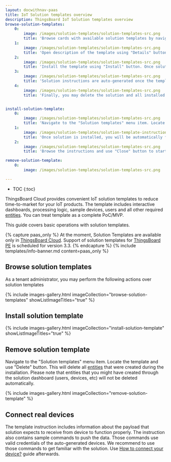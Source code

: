 ```yaml
---
layout: docwithnav-paas
title: IoT Solution templates overview
description: ThingsBoard IoT Solution templates overview
browse-solution-templates:
    0:
        image: /images/solution-templates/solution-templates-src.png
        title: 'Browse cards with available solution templates by navigating to "Solution templates" menu item.'
    1:
        image: /images/solution-templates/solution-templates-src.png
        title: 'Open description of the template using "Details" button.'
    2:
        image: /images/solution-templates/solution-templates-src.png
        title: 'Install the template using "Install" button. Once solution is installed, you will be automatically forwarded to the main dashboard of the corresponding template, and the instructions dialog will appear.'
    3:
        image: /images/solution-templates/solution-templates-src.png
        title: 'Solution instructions are auto-generated once the template is installed. You may open them using "Instructions" button.'
    4:
        image: /images/solution-templates/solution-templates-src.png
        title: 'Finally, you may delete the solution and all installed resources using "Delete" button.'


install-solution-template:
    0:
        image: /images/solution-templates/solution-templates-src.png
        title: 'Navigate to the "Solution templates" menu item. Locate the template and use "Install" button.'
    1:
        image: /images/solution-templates/solution-template-instructions-src.png
        title: 'Once solution is installed, you will be automatically forwarded to the main dashboard of the corresponding template, and the instructions dialog will appear.'
    2:
        image: /images/solution-templates/solution-templates-src.png
        title: 'Browse the instructions and use "Close" button to start using the solution.'

remove-solution-template:
    0:
        image: /images/solution-templates/solution-templates-src.png

---
```


* TOC 
{:toc}
  
ThingsBoard Cloud provides convenient IoT solution templates to reduce time-to-market for your IoT products.
The template includes interactive dashboards, processing logic, sample devices, users and all other required [entities](/docs/paas/user-guide/entities-and-relations/). 
You can treat template as a complete PoC/MVP. 

This guide covers basic operations with solution templates.

{% capture paas_only %}
At the moment, Solution Templates are available only in [ThingsBoard Cloud](/products/paas/). Support of solution templates for [ThingsBoard PE](/products/thingsboard-pe/) is scheduled for version 3.3.
{% endcapture %}
{% include templates/info-banner.md content=paas_only %}

## Browse solution templates

As a tenant administrator, you may perform the following actions over solution templates

{% include images-gallery.html imageCollection="browse-solution-templates" showListImageTitles="true" %}

## Install solution template

{% include images-gallery.html imageCollection="install-solution-template" showListImageTitles="true" %}

## Remove solution template

Navigate to the "Solution templates" menu item. Locate the template and use "Delete" button. 
This will delete all [entities](/docs/paas/user-guide/entities-and-relations/) that were created during the installation. 
Please note that entities that you might have created through the solution dashboard (users, devices, etc) will not be deleted automatically.  

{% include images-gallery.html imageCollection="remove-solution-template" %}

## Connect real devices

The template instruction includes information about the payload that solution expects to receive from device to function properly. 
The instruction also contains sample commands to push the data. Those commands use valid credentials of the auto-generated devices.
We recommend to use those commands to get familiar with the solution. Use [How to connect your device?](/docs/paas/getting-started-guides/connectivity/) guide afterwards.